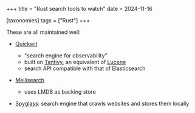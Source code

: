 +++
title = "Rust search tools to watch"
date = 2024-11-16

[taxonomies]
tags = ["Rust"]
+++

These are all maintained well:

- [Quickwit]

  - "search engine for observability"
  - built on [Tantivy], an equivalent of [Lucene]
  - search API compatible with that of Elasticsearch

- [Meilisearch]
  - uses LMDB as backing store

- [Spyglass]: search engine that crawls websites and stores them locally


[Quickwit]: https://github.com/quickwit-oss/quickwit
[Tantivy]: https://github.com/quickwit-oss/tantivy
[Lucene]: https://github.com/apache/lucene
[Meilisearch]: https://github.com/meilisearch/meilisearch
[BonsaiDb]: https://github.com/khonsulabs/bonsaidb
[Nebari]: https://github.com/khonsulabs/nebari
[update]: https://bonsaidb.io/blog/durable-writes
[Spyglass]: https://github.com/a5huynh/spyglass
